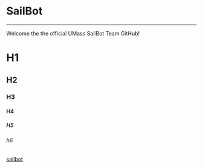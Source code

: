 <h1>SailBot</h1>
<hr>
<p>Welcome the the official UMass SailBot Team GitHub!</p>
<h1>H1</h1>
<h2>H2</h2>
<h3>H3</h3>
<h4>H4</h4>
<h5>H5</h5>
<h6>h6</h6>
<a href="https://www.sailbot.org">sailbot</a>
